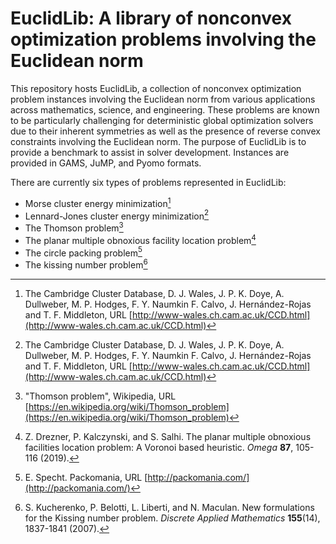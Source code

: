 # EuclidLib: A library of nonconvex optimization problems involving the Euclidean norm

This repository hosts EuclidLib, a collection of nonconvex optimization problem instances involving the Euclidean norm from various applications across mathematics, science, and engineering.
These problems are known to be particularly challenging for deterministic global optimization solvers due to their inherent symmetries as well as the presence of reverse convex constraints involving the Euclidean norm.
The purpose of EuclidLib is to provide a benchmark to assist in solver development.
Instances are provided in GAMS, JuMP, and Pyomo formats.

There are currently six types of problems represented in EuclidLib: 
* Morse cluster energy minimization[^1]
* Lennard-Jones cluster energy minimization[^1]
* The Thomson problem[^2]
* The planar multiple obnoxious facility location problem[^3]
* The circle packing problem[^4]
* The kissing number problem[^5]

[^1]: The Cambridge Cluster Database, D. J. Wales, J. P. K. Doye, A. Dullweber, M. P. Hodges, F. Y. Naumkin F. Calvo, J. Hernández-Rojas and T. F. Middleton, URL [http://www-wales.ch.cam.ac.uk/CCD.html](http://www-wales.ch.cam.ac.uk/CCD.html)
[^2]: "Thomson problem", Wikipedia, URL [https://en.wikipedia.org/wiki/Thomson_problem](https://en.wikipedia.org/wiki/Thomson_problem)
[^3]: Z. Drezner, P. Kalczynski, and S. Salhi. The planar multiple obnoxious facilities location problem: A Voronoi based heuristic. *Omega* **87**, 105-116 (2019).
[^4]: E. Specht. Packomania, URL [http://packomania.com/](http://packomania.com/)
[^5]: S. Kucherenko, P. Belotti, L. Liberti, and N. Maculan. New formulations for the Kissing number problem. *Discrete Applied Mathematics* **155**(14), 1837-1841 (2007).